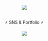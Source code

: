 <!--
**cloudd81/cloudd81** is a ✨ _special_ ✨ repository because its `README.md` (this file) appears on your GitHub profile.

Here are some ideas to get you started:

- 🔭 I’m currently working on ...
- 🌱 I’m currently learning ...
- 👯 I’m looking to collaborate on ...
- 🤔 I’m looking for help with ...
- 💬 Ask me about ...
- 📫 How to reach me: ...
- 😄 Pronouns: ...
- ⚡ Fun fact: ...
-->

<div align=center>
	<img src="https://capsule-render.vercel.app/api?type=Cylinder&color=auto&height=200&section=header&text=cloudd%20Github&fontSize=90" />	
</div>
<br>
<div align=center>
	<p>⚡ SNS & Portfolio ⚡</p>
</div>
<div align=center>
	<a href="https://ddcloud.tistory.com/">
		<img src="https://img.shields.io/badge/Blog-FF9800?style=flat&logo=Blogger&logoColor=white"/>
	</a>
